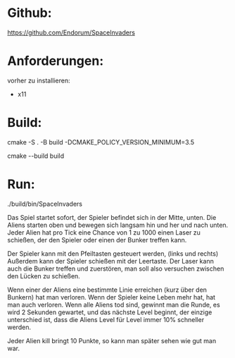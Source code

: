 # Github:
https://github.com/Endorum/SpaceInvaders

# Anforderungen:
vorher zu installieren:
- x11

# Build:
<p>cmake -S . -B build -DCMAKE_POLICY_VERSION_MINIMUM=3.5
<p>cmake --build build

# Run:
./build/bin/SpaceInvaders

Das Spiel startet sofort, der Spieler befindet sich in der Mitte, unten.
Die Aliens starten oben und bewegen sich langsam hin und her und nach unten.
Jeder Alien hat pro Tick eine Chance von 1 zu 1000 einen Laser zu schießen, 
der den Spieler oder einen der Bunker treffen kann.

Der Spieler kann mit den Pfeiltasten gesteuert werden, (links und rechts)
Außerdem kann der Spieler schießen mit der Leertaste.
Der Laser kann auch die Bunker treffen und zuerstören, man soll also versuchen
zwischen den Lücken zu schießen.

Wenn einer der Aliens eine bestimmte Linie erreichen (kurz über den Bunkern) hat man verloren.
Wenn der Spieler keine Leben mehr hat, hat man auch verloren.
Wenn alle Aliens tod sind, gewinnt man die Runde, es wird 2 Sekunden gewartet, und das nächste 
Level beginnt, der einzige unterschied ist, dass die Aliens Level für Level immer 10% schneller werden.

Jeder Alien kill bringt 10 Punkte, so kann man später sehen wie gut man war.